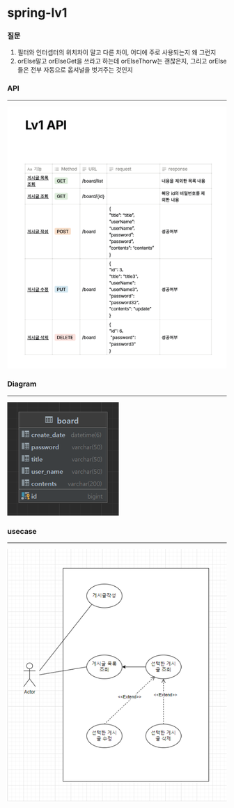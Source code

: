 # spring-lv1



### 질문
1. 필터와 인터셉터의 위치차이 말고 다른 차이, 어디에 주로 사용되는지 왜 그런지
2. orElse말고 orElseGet을 쓰라고 하는데 orElseThorw는 괜찮은지, 그리고 orElse들은 전부 자동으로 옵셔널을 벗겨주는 것인지




### API
-----
![이미지](/readme_asset/spring-Lv1-API.png)



### Diagram
----- 
![이미지](/readme_asset/spring-Lv1-diagram.png)


### usecase
----- 
![이미지](/readme_asset/spring-Lv1-usecase.png)
